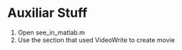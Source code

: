 <!-- Cheat sheet -->
<!-- https://github.com/adam-p/markdown-here/wiki/Markdown-Cheatsheet -->
# Auxiliar Stuff

1. Open see_in_matlab.m
2. Use the section that used VideoWrite to create movie

